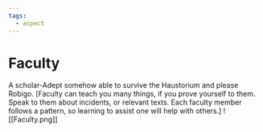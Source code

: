 ```yaml
---
tags:
  - aspect
---
```

# Faculty
A scholar-Adept somehow able to survive the Haustorium and please Robigo. \[Faculty can teach you many things, if you prove yourself to them. Speak to them about incidents, or relevant texts. Each faculty member follows a pattern, so learning to assist one will help with others.]
![[Faculty.png]]